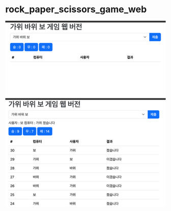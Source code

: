 # rock_paper_scissors_game_web
![up_down_game_web1](https://github.com/leeyounghuncom/rock_paper_scissors_game_web/blob/main/g1.png?raw=true)
![up_down_game_web2](https://github.com/leeyounghuncom/rock_paper_scissors_game_web/blob/main/g2.png?raw=true)
